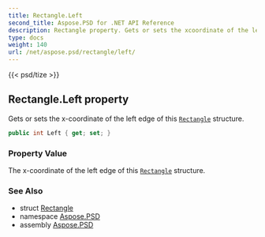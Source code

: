 ```yaml
---
title: Rectangle.Left
second_title: Aspose.PSD for .NET API Reference
description: Rectangle property. Gets or sets the xcoordinate of the left edge of this Rectangle structure
type: docs
weight: 140
url: /net/aspose.psd/rectangle/left/
---
```

{{< psd/tize >}}
## Rectangle.Left property

Gets or sets the x-coordinate of the left edge of this [`Rectangle`](../) structure.

```csharp
public int Left { get; set; }
```

### Property Value

The x-coordinate of the left edge of this [`Rectangle`](../) structure.

### See Also

* struct [Rectangle](../)
* namespace [Aspose.PSD](../../../aspose.psd/)
* assembly [Aspose.PSD](../../../)


